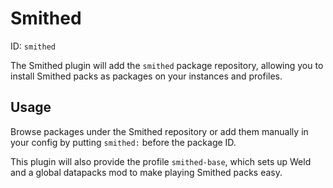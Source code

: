 # Smithed
ID: `smithed`

The Smithed plugin will add the `smithed` package repository, allowing you to install Smithed packs as packages on your instances and profiles.

## Usage
Browse packages under the Smithed repository or add them manually in your config by putting `smithed:` before the package ID.

This plugin will also provide the profile `smithed-base`, which sets up Weld and a global datapacks mod to make playing Smithed packs easy.

